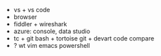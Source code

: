 * vs + vs code
* browser
* fiddler + wireshark
* azure: console, data studio
* tc + git bash + tortoise git + devart code compare
* ? wt vim emacs powershell
